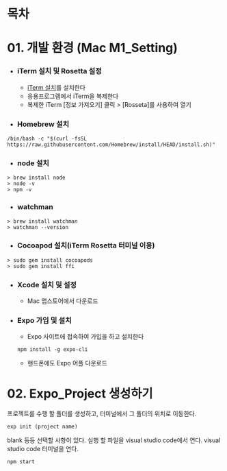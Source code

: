 # 목차

# 01. 개발 환경 (Mac M1_Setting)

- ### iTerm 설치 및 Rosetta 설정

  - [iTerm 설치](https://iterm2.com/downloads.html)를 설치한다
  - 응용프로그램에서 iTerm을 복제한다
  - 복제한 iTerm [정보 가져오기] 클릭 > [Rosseta]를 사용하여 열기

- ### Homebrew 설치

```
/bin/bash -c "$(curl -fsSL https://raw.githubusercontent.com/Homebrew/install/HEAD/install.sh)"
```

- ### node 설치

```
> brew install node
> node -v
> npm -v
```

- ### watchman

```
> brew install watchman
> watchman --version
```

- ### Cocoapod 설치(iTerm Rosetta 터미널 이용)

```
> sudo gem install cocoapods
> sudo gem install ffi
```

- ### Xcode 설치 및 설정

  - Mac 앱스토어에서 다운로드

- ### Expo 가입 및 설치
  - Expo 사이트에 접속하여 가입을 하고 설치한다
  ```
  npm install -g expo-cli
  ```
  - 핸드폰에도 Expo 어플 다운로드

# 02. Expo_Project 생성하기

프로젝트를 수행 할 폴더를 생성하고, 터미널에서 그 폴더의 위치로 이동한다.

```
exp init (project name)
```
blank 등등 선택할 사항이 있다. 
실행 할 파일을 visual studio code에서 연다.
visual studio code 터미널을 연다.
```
npm start
```